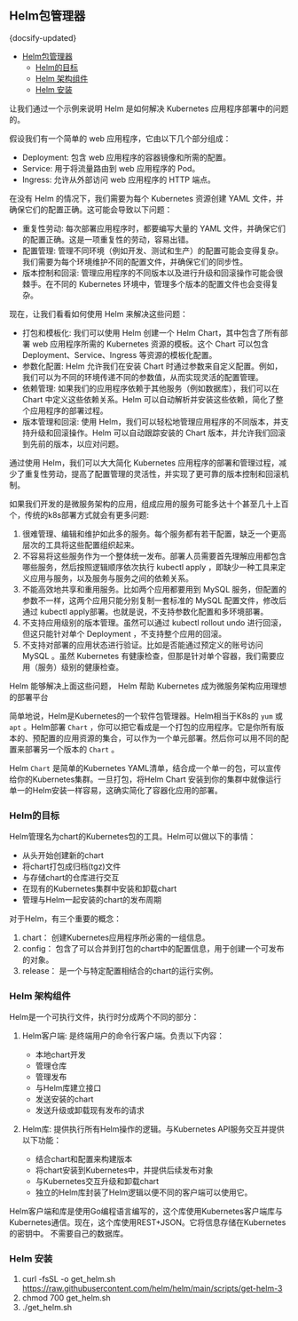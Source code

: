 ## Helm包管理器
{docsify-updated}

- [Helm包管理器](#helm包管理器)
  - [Helm的目标](#helm的目标)
  - [Helm 架构组件](#helm-架构组件)
  - [Helm 安装](#helm-安装)

让我们通过一个示例来说明 Helm 是如何解决 Kubernetes 应用程序部署中的问题的。

假设我们有一个简单的 web 应用程序，它由以下几个部分组成：

+ Deployment: 包含 web 应用程序的容器镜像和所需的配置。
+ Service: 用于将流量路由到 web 应用程序的 Pod。
+ Ingress: 允许从外部访问 web 应用程序的 HTTP 端点。

在没有 Helm 的情况下，我们需要为每个 Kubernetes 资源创建 YAML 文件，并确保它们的配置正确。这可能会导致以下问题：

+ 重复性劳动: 每次部署应用程序时，都要编写大量的 YAML 文件，并确保它们的配置正确。这是一项重复性的劳动，容易出错。
+ 配置管理: 管理不同环境（例如开发、测试和生产）的配置可能会变得复杂。我们需要为每个环境维护不同的配置文件，并确保它们的同步性。
+ 版本控制和回滚: 管理应用程序的不同版本以及进行升级和回滚操作可能会很棘手。在不同的 Kubernetes 环境中，管理多个版本的配置文件也会变得复杂。

现在，让我们看看如何使用 Helm 来解决这些问题：

+ 打包和模板化: 我们可以使用 Helm 创建一个 Helm Chart，其中包含了所有部署 web 应用程序所需的 Kubernetes 资源的模板。这个 Chart 可以包含 Deployment、Service、Ingress 等资源的模板化配置。
+ 参数化配置: Helm 允许我们在安装 Chart 时通过参数来自定义配置。例如，我们可以为不同的环境传递不同的参数值，从而实现灵活的配置管理。
+ 依赖管理: 如果我们的应用程序依赖于其他服务（例如数据库），我们可以在 Chart 中定义这些依赖关系。Helm 可以自动解析并安装这些依赖，简化了整个应用程序的部署过程。
+ 版本管理和回滚: 使用 Helm，我们可以轻松地管理应用程序的不同版本，并支持升级和回滚操作。Helm 可以自动跟踪安装的 Chart 版本，并允许我们回滚到先前的版本，以应对问题。

通过使用 Helm，我们可以大大简化 Kubernetes 应用程序的部署和管理过程，减少了重复性劳动，提高了配置管理的灵活性，并实现了更可靠的版本控制和回滚机制。

如果我们开发的是微服务架构的应用，组成应用的服务可能多达十个甚至几十上百个，传统的k8s部署方式就会有更多问题:
1. 很难管理、编辑和维护如此多的服务。每个服务都有若干配置，缺乏一个更高层次的工具将这些配置组织起来。
2. 不容易将这些服务作为一个整体统一发布。部署人员需要首先理解应用都包含哪些服务，然后按照逻辑顺序依次执行 kubectl apply ，即缺少一种工具来定义应用与服务，以及服务与服务之间的依赖关系。
3. 不能高效地共享和重用服务。比如两个应用都要用到 MySQL 服务，但配置的参数不一样，这两个应用只能分别复制一套标准的 MySQL 配置文件，修改后通过 kubectl apply部署。也就是说，不支持参数化配置和多环境部署。
4. 不支持应用级别的版本管理。虽然可以通过 kubectl rollout undo 进行回滚，但这只能针对单个 Deployment ，不支持整个应用的回滚。
5. 不支持对部署的应用状态进行验证。比如是否能通过预定义的账号访问 MySQL 。虽然 Kubernetes 有健康检查，但那是针对单个容器，我们需要应用（服务）级别的健康检查。
 
Helm 能够解决上面这些问题， Helm 帮助 Kubernetes 成为微服务架构应用理想的部署平台

简单地说，Helm是Kubernetes的一个软件包管理器。Helm相当于K8s的 `yum` 或 `apt` 。Helm部署 `Chart` ，你可以把它看成是一个打包的应用程序。它是你所有版本的、预配置的应用资源的集合，可以作为一个单元部署。然后你可以用不同的配置来部署另一个版本的 `Chart` 。

Helm `Chart` 是简单的Kubernetes YAML清单，结合成一个单一的包，可以宣传给你的Kubernetes集群。一旦打包，将Helm Chart 安装到你的集群中就像运行单一的Helm安装一样容易，这确实简化了容器化应用的部署。

### Helm的目标
Helm管理名为chart的Kubernetes包的工具。Helm可以做以下的事情：

+ 从头开始创建新的chart
+ 将chart打包成归档(tgz)文件
+ 与存储chart的仓库进行交互
+ 在现有的Kubernetes集群中安装和卸载chart
+ 管理与Helm一起安装的chart的发布周期

对于Helm，有三个重要的概念：
1. chart： 创建Kubernetes应用程序所必需的一组信息。
2. config： 包含了可以合并到打包的chart中的配置信息，用于创建一个可发布的对象。
3. release： 是一个与特定配置相结合的chart的运行实例。

### Helm 架构组件
Helm是一个可执行文件，执行时分成两个不同的部分：
1. Helm客户端: 是终端用户的命令行客户端。负责以下内容：

    + 本地chart开发
    + 管理仓库
    + 管理发布
    + 与Helm库建立接口
    + 发送安装的chart
    + 发送升级或卸载现有发布的请求

2. Helm库: 提供执行所有Helm操作的逻辑。与Kubernetes API服务交互并提供以下功能：
    + 结合chart和配置来构建版本
    + 将chart安装到Kubernetes中，并提供后续发布对象
    + 与Kubernetes交互升级和卸载chart
    + 独立的Helm库封装了Helm逻辑以便不同的客户端可以使用它。

Helm客户端和库是使用Go编程语言编写的，这个库使用Kubernetes客户端库与Kubernetes通信。现在，这个库使用REST+JSON。它将信息存储在Kubernetes的密钥中。 不需要自己的数据库。

### Helm 安装
1. curl -fsSL -o get_helm.sh https://raw.githubusercontent.com/helm/helm/main/scripts/get-helm-3
2. chmod 700 get_helm.sh
3. ./get_helm.sh